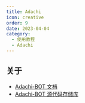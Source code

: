 ```yaml
---
title: Adachi
icon: creative
order: 9
date: 2023-04-04
category:
  - 使用教程
  - Adachi
---
```


## 关于

- [Adachi-BOT 文档](https://docs.adachi.top)
- [Adachi-BOT 源代码存储库](https://github.com/SilveryStar/Adachi-BOT)